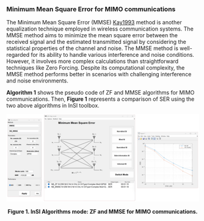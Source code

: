 ### Minimum Mean Square Error for MIMO communications

The Minimum Mean Square Error (MMSE) [Kay1993] method is another equalization technique employed in wireless communication systems. The MMSE method aims to minimize the mean square error between the received signal and the estimated transmitted signal by considering the statistical properties of the channel and noise. The MMSE method is well-regarded for its ability to handle various interference and noise conditions. However, it involves more complex calculations than straightforward techniques like Zero Forcing. Despite its computational complexity, the MMSE method performs better in scenarios with challenging interference and noise environments. 

**Algorithm 1** shows the pseudo code of ZF and MMSE algorithms for MIMO communications. Then, **Figure 1** represents a comparison of SER using the two above algorithms in InSI toolbox.

[](../../../pseudo/Algo_NB_ZF.md ':include :type=code algorithm')


<p style="text-align-last: center">
<img src="./assets/img/Outputs/InSI_Algo_NB_ZF.png">
</p>
<p style="text-align-last: center">
<b>
Figure 1. InSI Algorithms mode: ZF and MMSE for MIMO communications.
</b>
</p>

[Kay1993]: https://dl.acm.org/doi/abs/10.5555/151045
[Ladaycia2017]: https://ieeexplore.ieee.org/abstract/document/7956173
[Garro2020]: https://ieeexplore.ieee.org/document/9040540
[Menni2012]: https://ieeexplore.ieee.org/abstract/document/6094230